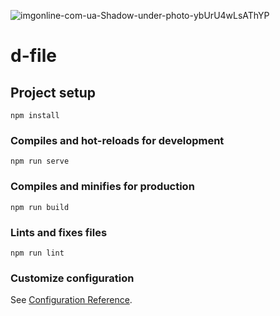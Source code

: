 ![imgonline-com-ua-Shadow-under-photo-ybUrU4wLsAThYP](https://user-images.githubusercontent.com/19801312/193212029-d98b4183-abaf-4a98-a6e0-c0fef2a5915c.jpg)



# d-file

## Project setup
```
npm install
```

### Compiles and hot-reloads for development
```
npm run serve
```

### Compiles and minifies for production
```
npm run build
```

### Lints and fixes files
```
npm run lint
```

### Customize configuration
See [Configuration Reference](https://cli.vuejs.org/config/).
